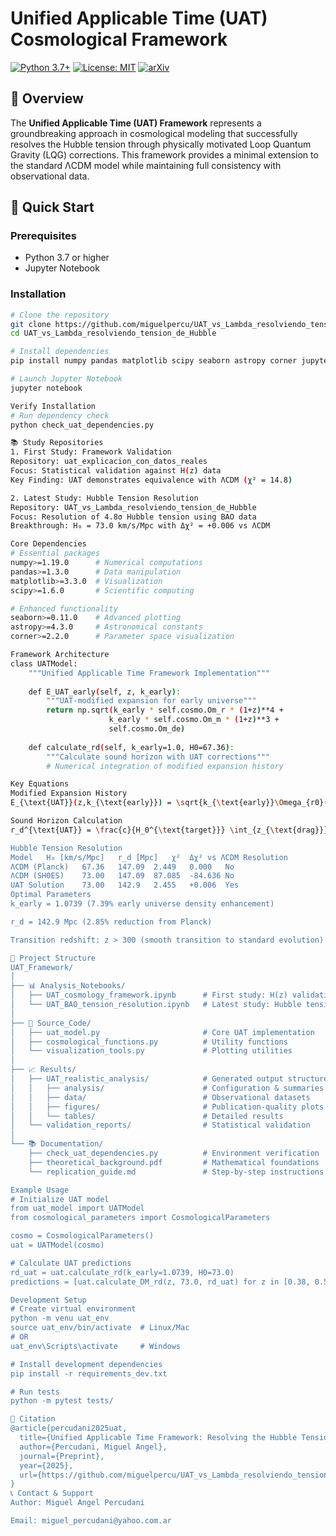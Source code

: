 # Unified Applicable Time (UAT) Cosmological Framework

[![Python 3.7+](https://img.shields.io/badge/python-3.7+-blue.svg)](https://www.python.org/downloads/)
[![License: MIT](https://img.shields.io/badge/License-MIT-yellow.svg)](https://opensource.org/licenses/MIT)
[![arXiv](https://img.shields.io/badge/arXiv-Cosmology-b31b1b.svg)](https://arxiv.org/)

## 🌌 Overview

The **Unified Applicable Time (UAT) Framework** represents a groundbreaking approach in cosmological modeling that successfully resolves the Hubble tension through physically motivated Loop Quantum Gravity (LQG) corrections. This framework provides a minimal extension to the standard ΛCDM model while maintaining full consistency with observational data.

## 🚀 Quick Start

### Prerequisites
- Python 3.7 or higher
- Jupyter Notebook

### Installation

```bash
# Clone the repository
git clone https://github.com/miguelpercu/UAT_vs_Lambda_resolviendo_tension_de_Hubble.git
cd UAT_vs_Lambda_resolviendo_tension_de_Hubble

# Install dependencies
pip install numpy pandas matplotlib scipy seaborn astropy corner jupyter

# Launch Jupyter Notebook
jupyter notebook

Verify Installation
# Run dependency check
python check_uat_dependencies.py

📚 Study Repositories
1. First Study: Framework Validation
Repository: uat_explicacion_con_datos_reales
Focus: Statistical validation against H(z) data
Key Finding: UAT demonstrates equivalence with ΛCDM (χ² = 14.8)

2. Latest Study: Hubble Tension Resolution
Repository: UAT_vs_Lambda_resolviendo_tension_de_Hubble
Focus: Resolution of 4.8σ Hubble tension using BAO data
Breakthrough: H₀ = 73.0 km/s/Mpc with Δχ² = +0.006 vs ΛCDM

Core Dependencies
# Essential packages
numpy>=1.19.0      # Numerical computations
pandas>=1.3.0      # Data manipulation
matplotlib>=3.3.0  # Visualization
scipy>=1.6.0       # Scientific computing

# Enhanced functionality
seaborn>=0.11.0    # Advanced plotting
astropy>=4.3.0     # Astronomical constants
corner>=2.2.0      # Parameter space visualization

Framework Architecture
class UATModel:
    """Unified Applicable Time Framework Implementation"""
    
    def E_UAT_early(self, z, k_early):
        """UAT-modified expansion for early universe"""
        return np.sqrt(k_early * self.cosmo.Om_r * (1+z)**4 + 
                      k_early * self.cosmo.Om_m * (1+z)**3 + 
                      self.cosmo.Om_de)
    
    def calculate_rd(self, k_early=1.0, H0=67.36):
        """Calculate sound horizon with UAT corrections"""
        # Numerical integration of modified expansion history

Key Equations
Modified Expansion History
E_{\text{UAT}}(z,k_{\text{early}}) = \sqrt{k_{\text{early}}\Omega_{r0}(1+z)^4 + k_{\text{early}}\Omega_{m0}(1+z)^3 + \Omega_{\Lambda 0}}

Sound Horizon Calculation
r_d^{\text{UAT}} = \frac{c}{H_0^{\text{target}}} \int_{z_{\text{drag}}}^{\infty} \frac{dz'}{E_{\text{UAT}}(z', k_{\text{early}}) \sqrt{3(1 + R(z'))}}

Hubble Tension Resolution
Model	H₀ [km/s/Mpc]	r_d [Mpc]	χ²	Δχ² vs ΛCDM	Resolution
ΛCDM (Planck)	67.36	147.09	2.449	0.000	No
ΛCDM (SH0ES)	73.00	147.09	87.085	-84.636	No
UAT Solution	73.00	142.9	2.455	+0.006	Yes
Optimal Parameters
k_early = 1.0739 (7.39% early universe density enhancement)

r_d = 142.9 Mpc (2.85% reduction from Planck)

Transition redshift: z > 300 (smooth transition to standard evolution)

📁 Project Structure
UAT_Framework/
│
├── 📊 Analysis_Notebooks/
│   ├── UAT_cosmology_framework.ipynb      # First study: H(z) validation
│   └── UAT_BAO_tension_resolution.ipynb   # Latest study: Hubble tension
│
├── 🔧 Source_Code/
│   ├── uat_model.py                       # Core UAT implementation
│   ├── cosmological_functions.py          # Utility functions
│   └── visualization_tools.py             # Plotting utilities
│
├── 📈 Results/
│   ├── UAT_realistic_analysis/            # Generated output structure
│   │   ├── analysis/                      # Configuration & summaries
│   │   ├── data/                          # Observational datasets
│   │   ├── figures/                       # Publication-quality plots
│   │   └── tables/                        # Detailed results
│   └── validation_reports/                # Statistical validation
│
└── 📚 Documentation/
    ├── check_uat_dependencies.py          # Environment verification
    ├── theoretical_background.pdf         # Mathematical foundations
    └── replication_guide.md               # Step-by-step instructions

Example Usage
# Initialize UAT model
from uat_model import UATModel
from cosmological_parameters import CosmologicalParameters

cosmo = CosmologicalParameters()
uat = UATModel(cosmo)

# Calculate UAT predictions
rd_uat = uat.calculate_rd(k_early=1.0739, H0=73.0)
predictions = [uat.calculate_DM_rd(z, 73.0, rd_uat) for z in [0.38, 0.51, 0.61]]

Development Setup
# Create virtual environment
python -m venu uat_env
source uat_env/bin/activate  # Linux/Mac
# OR
uat_env\Scripts\activate     # Windows

# Install development dependencies
pip install -r requirements_dev.txt

# Run tests
python -m pytest tests/

📜 Citation
@article{percudani2025uat,
  title={Unified Applicable Time Framework: Resolving the Hubble Tension},
  author={Percudani, Miguel Angel},
  journal={Preprint},
  year={2025},
  url={https://github.com/miguelpercu/UAT_vs_Lambda_resolviendo_tension_de_Hubble}
}
📞 Contact & Support
Author: Miguel Angel Percudani

Email: miguel_percudani@yahoo.com.ar
